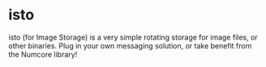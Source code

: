 # isto
isto (for Image Storage) is a very simple rotating storage for image files, or other binaries. Plug in your own messaging solution, or take benefit from the Numcore library!
